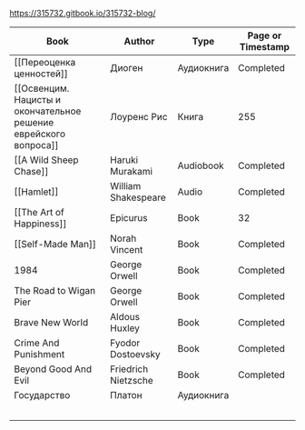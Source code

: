 https://315732.gitbook.io/315732-blog/

| Book                                                             | Author              | Type       | Page or Timestamp |
| ---------------------------------------------------------------- | ------------------- | ---------- | ----------------- |
| [[Переоценка ценностей]]                                        | Диоген              | Аудиокнига | Completed         |
| [[Освенцим. Нацисты и окончательное решение еврейского вопроса]] | Лоуренс Рис         | Книга      | 255               |
| [[A Wild Sheep Chase]]                                           | Haruki Murakami     | Audiobook  | Completed         |
| [[Hamlet]]                                                       | William Shakespeare | Audio      | Completed         |
| [[The Art of Happiness]]                                         | Epicurus            | Book       | 32                |
| [[Self-Made Man]]                                                | Norah Vincent       | Book       | Completed         |
| 1984                                                             | George Orwell       | Book       | Completed         |
| The Road to Wigan Pier                                           | George Orwell       | Book       | Completed         |
| Brave New World                                                  | Aldous Huxley       | Book       | Completed         |
| Crime And Punishment                                             | Fyodor Dostoevsky   | Book       | Completed         |
| Beyond Good And Evil                                             | Friedrich Nietzsche | Book       | Completed         |
| Государство                                                      | Платон              | Аудиокнига |                   |
|                                                                  |                     |            |                   |
|                                                                  |                     |            |                   |
|                                                                  |                     |            |                   |
|                                                                  |                     |            |                   |
|                                                                  |                     |            |                   |
